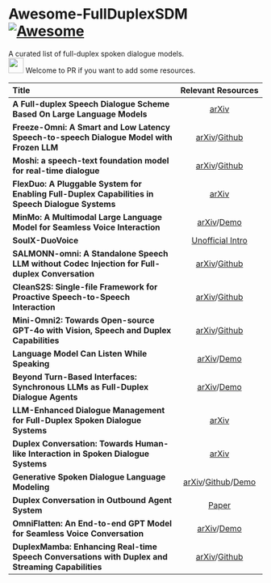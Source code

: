 # Awesome-FullDuplexSDM [![Awesome](https://cdn.rawgit.com/sindresorhus/awesome/d7305f38d29fed78fa85652e3a63e154dd8e8829/media/badge.svg)](https://github.com/Ruiqi-Yan/Awesome-FullDuplexSDM)
A curated list of full-duplex spoken dialogue models.  
<img height=30 src="https://raw.githubusercontent.com/Tarikul-Islam-Anik/Animated-Fluent-Emojis/master/Emojis/Hand%20gestures/Waving%20Hand.png"/> Welcome to PR if you want to add some resources.

| Title                                                                                                                                                                                                                                                                                               |                            Relevant&nbsp;Resources                                                                                                                                                                           |
|:----------------------------------------------------------------------------------------------------------------------------------------------------------------------------------------------------------------------------------------------------------------------------------------------------|:----------------------------------------------------------------------------------------------------------------------------------------------------------------------------------------------------------------------------:|
| **A Full-duplex Speech Dialogue Scheme Based On Large Language Models**                                                                                                                                                                                                                             |             [arXiv](https://arxiv.org/abs/2405.19487)                                                                                                                                                                        |
| **Freeze-Omni: A Smart and Low Latency Speech-to-speech Dialogue Model with Frozen LLM**                                                                                                                                                                                                            |             [arXiv](https://arxiv.org/abs/2411.00774)/[Github](https://github.com/VITA-MLLM/Freeze-Omni)                                                                                                                     |
| **Moshi: a speech-text foundation model for real-time dialogue**                                                                                                                                                                                                                                    |             [arXiv](https://arxiv.org/abs/2410.00037)/[Github](https://github.com/kyutai-labs/moshi)                                                                                                                         |
| **FlexDuo: A Pluggable System for Enabling Full-Duplex Capabilities in Speech Dialogue Systems**                                                                                                                                                                                                    |             [arXiv](https://arxiv.org/abs/2502.13472)                                                                                                                                                                        |
| **MinMo: A Multimodal Large Language Model for Seamless Voice Interaction**                                                                                                                                                                                                                         |             [arXiv](https://arxiv.org/abs/2501.06282)/[Demo](https://funaudiollm.github.io/minmo/)                                                                                                                           |
| **SoulX-DuoVoice**                                                                                                                                                                                                                                                                                  |             [Unofficial Intro](https://zhuanlan.zhihu.com/p/1926352123244832218)                                                                                                                                             |
| **SALMONN-omni: A Standalone Speech LLM without Codec Injection for Full-duplex Conversation**                                                                                                                                                                                                      |             [arXiv](https://arxiv.org/abs/2505.17060)/[Github](https://github.com/bytedance/SALMONN)                                                                                                                         |
| **CleanS2S: Single-file Framework for Proactive Speech-to-Speech Interaction**                                                                                                                                                                                                                      |             [arXiv](https://arxiv.org/abs/2506.01268)/[Github](https://github.com/opendilab/CleanS2S)                                                                                                                        |
| **Mini-Omni2: Towards Open-source GPT-4o with Vision, Speech and Duplex Capabilities**                                                                                                                                                                                                              |             [arXiv](https://arxiv.org/abs/2410.11190)/[Github](https://github.com/gpt-omni/mini-omni2)                                                                                                                       |
| **Language Model Can Listen While Speaking**                                                                                                                                                                                                                                                        |             [arXiv](https://arxiv.org/abs/2408.02622)/[Demo](https://ziyang.tech/LSLM/)                                                                                                                                      |
| **Beyond Turn-Based Interfaces: Synchronous LLMs as Full-Duplex Dialogue Agents**                                                                                                                                                                                                                   |             [arXiv](https://arxiv.org/abs/2409.15594)/[Demo](https://syncllm.cs.washington.edu/)                                                                                                                             |
| **LLM-Enhanced Dialogue Management for Full-Duplex Spoken Dialogue Systems**                                                                                                                                                                                                                        |             [arXiv](https://arxiv.org/abs/2502.14145)                                                                                                                                                                        |
| **Duplex Conversation: Towards Human-like Interaction in Spoken Dialogue Systems**                                                                                                                                                                                                                  |             [arXiv](https://arxiv.org/abs/2205.15060)                                                                                                                                                                        |
| **Generative Spoken Dialogue Language Modeling**                                                                                                                                                                                                                                                    |             [arXiv](https://arxiv.org/abs/2203.16502)/[Github](https://github.com/facebookresearch/fairseq/tree/main/examples/textless_nlp/dgslm)/[Demo](https://speechbot.github.io/dgslm/)                                 |
| **Duplex Conversation in Outbound Agent System**                                                                                                                                                                                                                                                    |             [Paper](https://www.isca-archive.org/interspeech_2021/jin21b_interspeech.html)                                                                                                                                   |
| **OmniFlatten: An End-to-end GPT Model for Seamless Voice Conversation**                                                                                                                                                                                                                            |             [arXiv](https://arxiv.org/abs/2410.17799)/[Demo](https://omniflatten.github.io/)                                                                                                                                 |
| **DuplexMamba: Enhancing Real-time Speech Conversations with Duplex and Streaming Capabilities**                                                                                                                                                                                                    |             [arXiv](https://arxiv.org/abs/2502.11123)/[Github](https://github.com/khfs/DuplexMamba)                                                                                                                          |



